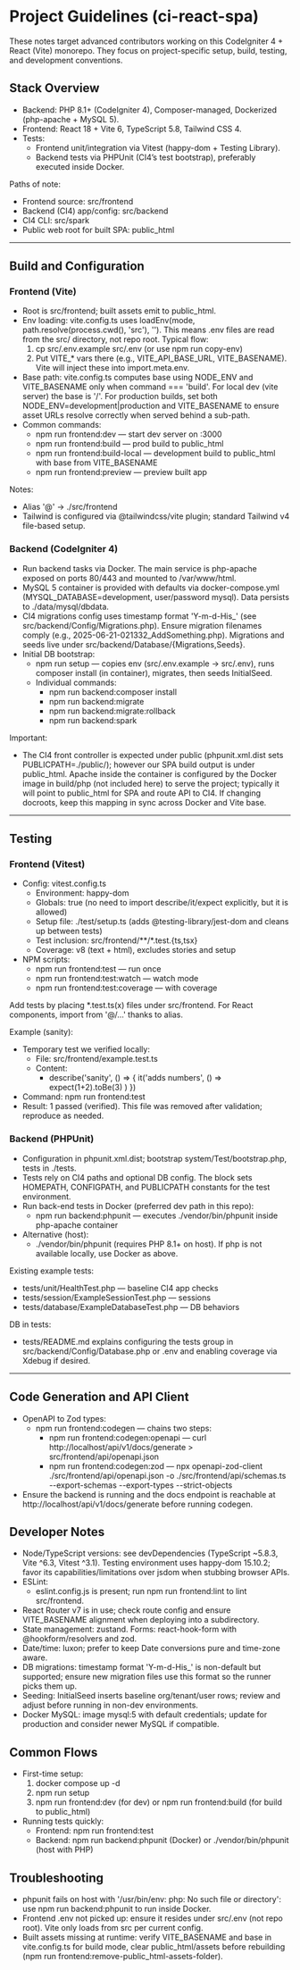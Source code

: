 # Project Guidelines (ci-react-spa)

These notes target advanced contributors working on this CodeIgniter 4 + React (Vite) monorepo. They focus on project-specific setup, build, testing, and development conventions.

## Stack Overview
- Backend: PHP 8.1+ (CodeIgniter 4), Composer-managed, Dockerized (php-apache + MySQL 5).
- Frontend: React 18 + Vite 6, TypeScript 5.8, Tailwind CSS 4.
- Tests: 
  - Frontend unit/integration via Vitest (happy-dom + Testing Library).
  - Backend tests via PHPUnit (CI4’s test bootstrap), preferably executed inside Docker.

Paths of note:
- Frontend source: src/frontend
- Backend (CI4) app/config: src/backend
- CI4 CLI: src/spark
- Public web root for built SPA: public_html

---

## Build and Configuration

### Frontend (Vite)
- Root is src/frontend; built assets emit to public_html.
- Env loading: vite.config.ts uses loadEnv(mode, path.resolve(process.cwd(), 'src'), ''). This means .env files are read from the src/ directory, not repo root. Typical flow:
  1) cp src/.env.example src/.env (or use npm run copy-env)
  2) Put VITE_* vars there (e.g., VITE_API_BASE_URL, VITE_BASENAME). Vite will inject these into import.meta.env.
- Base path: vite.config.ts computes base using NODE_ENV and VITE_BASENAME only when command === 'build'. For local dev (vite server) the base is '/'. For production builds, set both NODE_ENV=development|production and VITE_BASENAME to ensure asset URLs resolve correctly when served behind a sub-path.
- Common commands:
  - npm run frontend:dev — start dev server on :3000
  - npm run frontend:build — prod build to public_html
  - npm run frontend:build-local — development build to public_html with base from VITE_BASENAME
  - npm run frontend:preview — preview built app

Notes:
- Alias '@' -> ./src/frontend
- Tailwind is configured via @tailwindcss/vite plugin; standard Tailwind v4 file-based setup.

### Backend (CodeIgniter 4)
- Run backend tasks via Docker. The main service is php-apache exposed on ports 80/443 and mounted to /var/www/html.
- MySQL 5 container is provided with defaults via docker-compose.yml (MYSQL_DATABASE=development, user/password mysql). Data persists to ./data/mysql/dbdata.
- CI4 migrations config uses timestamp format 'Y-m-d-His_' (see src/backend/Config/Migrations.php). Ensure migration filenames comply (e.g., 2025-06-21-021332_AddSomething.php). Migrations and seeds live under src/backend/Database/{Migrations,Seeds}.
- Initial DB bootstrap:
  - npm run setup — copies env (src/.env.example -> src/.env), runs composer install (in container), migrates, then seeds InitialSeed.
  - Individual commands:
    - npm run backend:composer install
    - npm run backend:migrate
    - npm run backend:migrate:rollback
    - npm run backend:spark <cmd>

Important:
- The CI4 front controller is expected under public (phpunit.xml.dist sets PUBLICPATH=./public/); however our SPA build output is under public_html. Apache inside the container is configured by the Docker image in build/php (not included here) to serve the project; typically it will point to public_html for SPA and route API to CI4. If changing docroots, keep this mapping in sync across Docker and Vite base.

---

## Testing

### Frontend (Vitest)
- Config: vitest.config.ts
  - Environment: happy-dom
  - Globals: true (no need to import describe/it/expect explicitly, but it is allowed)
  - Setup file: ./test/setup.ts (adds @testing-library/jest-dom and cleans up between tests)
  - Test inclusion: src/frontend/**/*.test.{ts,tsx}
  - Coverage: v8 (text + html), excludes stories and setup
- NPM scripts:
  - npm run frontend:test — run once
  - npm run frontend:test:watch — watch mode
  - npm run frontend:test:coverage — with coverage

Add tests by placing *.test.ts(x) files under src/frontend. For React components, import from '@/...' thanks to alias.

Example (sanity):
- Temporary test we verified locally:
  - File: src/frontend/example.test.ts
  - Content:
    - describe('sanity', () => { it('adds numbers', () => expect(1+2).toBe(3) ) })
- Command: npm run frontend:test
- Result: 1 passed (verified). This file was removed after validation; reproduce as needed.

### Backend (PHPUnit)
- Configuration in phpunit.xml.dist; bootstrap system/Test/bootstrap.php, tests in ./tests.
- Tests rely on CI4 paths and optional DB config. The <php> block sets HOMEPATH, CONFIGPATH, and PUBLICPATH constants for the test environment.
- Run back-end tests in Docker (preferred dev path in this repo):
  - npm run backend:phpunit — executes ./vendor/bin/phpunit inside php-apache container
- Alternative (host):
  - ./vendor/bin/phpunit (requires PHP 8.1+ on host). If php is not available locally, use Docker as above.

Existing example tests:
- tests/unit/HealthTest.php — baseline CI4 app checks
- tests/session/ExampleSessionTest.php — sessions
- tests/database/ExampleDatabaseTest.php — DB behaviors

DB in tests:
- tests/README.md explains configuring the tests group in src/backend/Config/Database.php or .env and enabling coverage via Xdebug if desired.

---

## Code Generation and API Client
- OpenAPI to Zod types:
  - npm run frontend:codegen — chains two steps:
    - npm run frontend:codegen:openapi — curl http://localhost/api/v1/docs/generate > src/frontend/api/openapi.json
    - npm run frontend:codegen:zod — npx openapi-zod-client ./src/frontend/api/openapi.json -o ./src/frontend/api/schemas.ts --export-schemas --export-types --strict-objects
- Ensure the backend is running and the docs endpoint is reachable at http://localhost/api/v1/docs/generate before running codegen.

## Developer Notes
- Node/TypeScript versions: see devDependencies (TypeScript ~5.8.3, Vite ^6.3, Vitest ^3.1). Testing environment uses happy-dom 15.10.2; favor its capabilities/limitations over jsdom when stubbing browser APIs.
- ESLint:
  - eslint.config.js is present; run npm run frontend:lint to lint src/frontend.
- React Router v7 is in use; check route config and ensure VITE_BASENAME alignment when deploying into a subdirectory.
- State management: zustand. Forms: react-hook-form with @hookform/resolvers and zod.
- Date/time: luxon; prefer to keep Date conversions pure and time-zone aware.
- DB migrations: timestamp format 'Y-m-d-His_' is non-default but supported; ensure new migration files use this format so the runner picks them up.
- Seeding: InitialSeed inserts baseline org/tenant/user rows; review and adjust before running in non-dev environments.
- Docker MySQL: image mysql:5 with default credentials; update for production and consider newer MySQL if compatible.

## Common Flows
- First-time setup:
  1) docker compose up -d
  2) npm run setup
  3) npm run frontend:dev (for dev) or npm run frontend:build (for build to public_html)
- Running tests quickly:
  - Frontend: npm run frontend:test
  - Backend: npm run backend:phpunit (Docker) or ./vendor/bin/phpunit (host with PHP)

## Troubleshooting
- phpunit fails on host with '/usr/bin/env: php: No such file or directory': use npm run backend:phpunit to run inside Docker.
- Frontend .env not picked up: ensure it resides under src/.env (not repo root). Vite only loads from src per current config.
- Built assets missing at runtime: verify VITE_BASENAME and base in vite.config.ts for build mode, clear public_html/assets before rebuilding (npm run frontend:remove-public_html-assets-folder).

